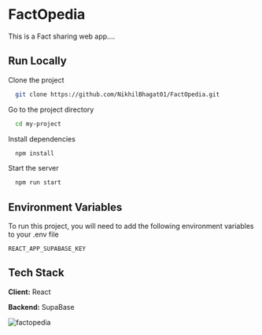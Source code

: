 
# FactOpedia

This is a Fact sharing web app....



## Run Locally

Clone the project

```bash
  git clone https://github.com/NikhilBhagat01/FactOpedia.git
```

Go to the project directory

```bash
  cd my-project
```

Install dependencies

```bash
  npm install
```

Start the server

```bash
  npm run start
```

## Environment Variables

To run this project, you will need to add the following environment variables to your .env file

`REACT_APP_SUPABASE_KEY`

## Tech Stack

**Client:** React

**Backend:** SupaBase

![factopedia](https://user-images.githubusercontent.com/96339472/213453163-577eb681-f022-4969-be92-c0691f494c4f.png)
